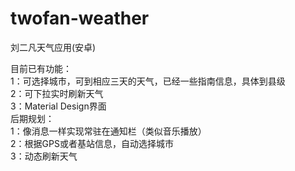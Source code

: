 # twofan-weather
刘二凡天气应用(安卓)<br/>

目前已有功能：<br/>
       1：可选择城市，可到相应三天的天气，已经一些指南信息，具体到县级<br/>
       2：可下拉实时刷新天气<br/>
       3：Material Design界面<br/>
后期规划：<br/>
        1：像消息一样实现常驻在通知栏（类似音乐播放）<br/>
        2：根据GPS或者基站信息，自动选择城市<br/>
        3：动态刷新天气<br/>
